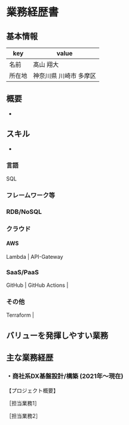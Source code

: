 # 業務経歴書

## 基本情報

|key|value|
|----|----|
|名前|髙山 翔大|
|所在地|神奈川県 川崎市 多摩区|

## 概要

- 

## スキル

- 

### 言語

SQL

### フレームワーク等



### RDB/NoSQL



### クラウド

#### AWS

Lambda | API-Gateway

### SaaS/PaaS

GitHub | GitHub Actions | 

### その他

Terraform | 

## バリューを発揮しやすい業務


## 主な業務経歴

### ・商社系DX基盤設計/構築 (2021年〜現在)

【プロジェクト概要】

［担当業務1］

［担当業務2］
